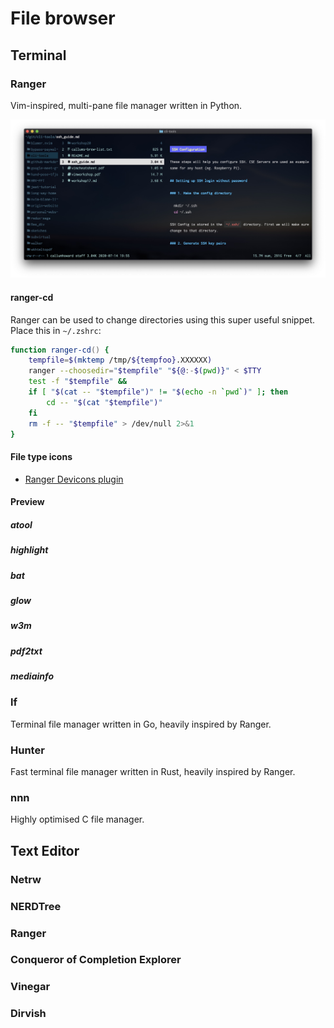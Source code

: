 # File browser

## Terminal

### Ranger

Vim-inspired, multi-pane file manager written in Python.

![ranger-screenshot](ranger.jpg)

#### ranger-cd

Ranger can be used to change directories using this super useful snippet. Place this in `~/.zshrc`:

```zsh
function ranger-cd() {
    tempfile=$(mktemp /tmp/${tempfoo}.XXXXXX)
    ranger --choosedir="$tempfile" "${@:-$(pwd)}" < $TTY
    test -f "$tempfile" &&
    if [ "$(cat -- "$tempfile")" != "$(echo -n `pwd`)" ]; then
        cd -- "$(cat "$tempfile")"
    fi
    rm -f -- "$tempfile" > /dev/null 2>&1
}
```

#### File type icons

- [Ranger Devicons plugin](https://github.com/alexanderjeurissen/ranger_devicons)

#### Preview

##### atool

##### highlight

##### bat

##### glow

##### w3m

##### pdf2txt

##### mediainfo

### lf

Terminal file manager written in Go, heavily inspired by Ranger.

### Hunter

Fast terminal file manager written in Rust, heavily inspired by Ranger.

### nnn

Highly optimised C file manager.

## Text Editor

### Netrw

### NERDTree

### Ranger

### Conqueror of Completion Explorer

### Vinegar

### Dirvish
